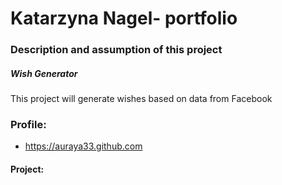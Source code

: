 # Katarzyna Nagel- portfolio

### Description and assumption of this project
 ##### Wish Generator
This project will generate wishes based on data from Facebook

### Profile:
* https://auraya33.github.com

#### Project:

